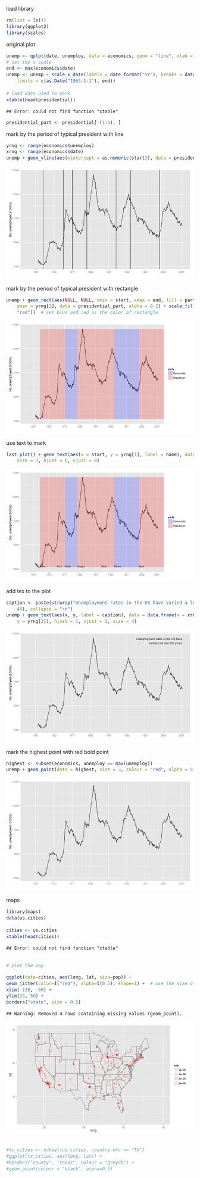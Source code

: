 load library


```r
rm(list = ls())
library(ggplot2)
library(scales)
```


original plot


```r
unemp <- qplot(date, unemploy, data = economics, geom = "line", xlab = "", ylab = "No. unemployed (1000s)")
# set the x scale
end <- max(economics$date)
unemp <- unemp + scale_x_date(labels = date_format("%Y"), breaks = date_breaks("5 years"), 
    limits = c(as.Date("1965-1-1"), end))

# load data used to mark
xtable(head(presidential))
```

```
## Error: could not find function "xtable"
```

```r
presidential_part <- presidential[-(1:3), ]
```


mark by the period of typical president with line


```r
yrng <- range(economics$unemploy)
xrng <- range(economics$date)
unemp + geom_vline(aes(xintercept = as.numeric(start)), data = presidential_part)
```

![plot of chunk plot1](figure/plot1.png) 


mark by the period of typical president with rectangle


```r
unemp + geom_rect(aes(NULL, NULL, xmin = start, xmax = end, fill = party), ymin = yrng[1], 
    ymax = yrng[2], data = presidential_part, alpha = 0.2) + scale_fill_manual(values = c("blue", 
    "red"))  # set blue and red as the color of rectangle
```

![plot of chunk plot2](figure/plot2.png) 


use text to mark


```r
last_plot() + geom_text(aes(x = start, y = yrng[1], label = name), data = presidential_part, 
    size = 3, hjust = 0, vjust = 0)
```

![plot of chunk plot3](figure/plot3.png) 


add tex to the plot 


```r
caption <- paste(strwrap("Unemployment rates in the US have varied a lot over the years", 
    40), collapse = "\n")
unemp + geom_text(aes(x, y, label = caption), data = data.frame(x = xrng[2], 
    y = yrng[2]), hjust = 1, vjust = 1, size = 4)
```

![plot of chunk plot4.5](figure/plot4_5.png) 


mark the highest point with red bold point


```r
highest <- subset(economics, unemploy == max(unemploy))
unemp + geom_point(data = highest, size = 3, colour = "red", alpha = 0.5)
```

![plot of chunk plot4](figure/plot4.png) 


maps


```r
library(maps)
data(us.cities)

cities <- us.cities
xtable(head(cities))
```

```
## Error: could not find function "xtable"
```

```r

# plot the map
```

```r
ggplot(data=cities, aes(long, lat, size=pop)) + 
geom_jitter(color=I("red"), alpha=I(0.5), shape=1) +  # use the size of point to represent the population
xlim(-130, -60) + 
ylim(23, 50) +  
borders("state", size = 0.5)
```

```
## Warning: Removed 4 rows containing missing values (geom_point).
```

![plot of chunk plot5](figure/plot5.png) 

```r

#tx_cities <- subset(us.cities, country.etc == "TX")
#ggplot(tx_cities, aes(long, lat)) +
#borders("county", "texas", colour = "grey70") +
#geom_point(colour = "black", alpha=0.5)
```


